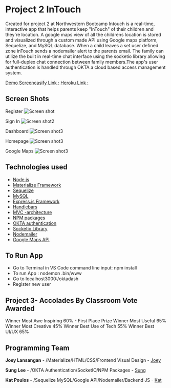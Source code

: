 # Project 2 InTouch
Created for project 2 at Northwestern Bootcamp Intouch is a real-time, interactive app that helps parents keep "InTouch" of their children and they're location.  A google maps view of all the childrens location is stored and visualized through a custom made API using Google maps platform, Sequelize, and MySQL database. When a child leaves a set user defined zone inTouch sends a nodemailer alert to the parents email. The family can utilize the built in real-time chat interface using the socketio library allowing for full-duplex chat connection between family members.The app's user authentication is handled through OKTA a cloud based access management system.

[Demo Screencasify Link :](LINK) 
[Heroku Link :](LINK)


## Screen Shots
Register
![Screen shot](./public/assets/images/readme/read3.png)

Sign In
![Screen shot2](./public/assets/images/readme/read5.png)

Dashboard
![Screen shot3](./public/assets/images/readme/read4.png)

Homepage
![Screen shot3](./public/assets/images/readme/read1.png)

Google Maps
![Screen shot3](./public/assets/images/readme/read2.png)


## Technologies used
- [Node.js](https://en.wikipedia.org/wiki/Node.js)
- [Materialize Framework](https://materializecss.com/)
- [Sequelize](http://docs.sequelizejs.com/)
- [MySQL](https://en.wikipedia.org/wiki/MySQL)
- [Express.js Framework](https://expressjs.com/)
- [Handlebars](https://handlebarsjs.com/)
- [MVC -architecture](https://en.wikipedia.org/wiki/Model%E2%80%93view%E2%80%93controller)
- [NPM packages](https://www.npmjs.com/)
- [OKTA authentication](https://www.okta.com/products/adaptive-multi-factor-authentication/)
- [Socketio Library](https://socket.io/)
- [Nodemailer](https://nodemailer.com/about/)
- [Google Maps API](https://cloud.google.com/maps-platform/)

## To Run App
- Go to Terminal in VS Code command line input: npm install
- To run App : nodemon .bin/www
- Go to localhost3000:/oktadash 
- Register new user

## Project 3- Accolades By Classroom Vote Awarded
Winner Most Awe Inspiring 60%  - First Place Prize
Winner Most Useful 65%
Winner Most Creative 45%
Winner Best Use of Tech 55%
Winner Best UI/UX 65%

## Programming Team

**Joey Lansangan** - /Materialize/HTML/CSS/Frontend Visual Design - [Joey](https://joeylansangan.github.io/streetcode/)

**Sung Lee** - /OKTA Authentication/SocketIO/NPM Packages - [Sung](https://sungsoolee2.github.io/developer-portfolio/)

**Kat Poulos** - /Sequelize MySQL/Google API/Nodemailer/Backend JS - [Kat](LINK)


